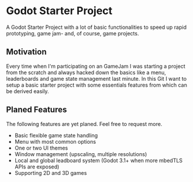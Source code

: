 Godot Starter Project
=== 
A Godot Starter Project with a lot of basic functionalities to speed up rapid prototyping, game jam- and, of course, game projects.

## Motivation
Every time when I'm participating on an GameJam I was starting a project from the scratch and always hacked down the basics like a menu, leaderboards and game state management last minute.
In this Git I want to setup a basic starter project with some essentials features from which can be derived easily.


## Planed Features
The following features are yet planed. Feel free to request more.
- Basic flexible game state handling
- Menu with most common options
- One or two UI themes
- Window management (upscaling, multiple resolutions)
- Local and global leadboard system (Godot 3.1+ when more mbedTLS APIs are exposed)
- Supporting 2D and 3D games 

